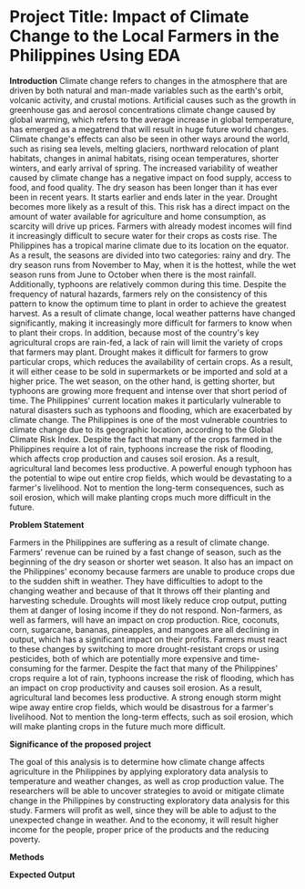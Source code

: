 # Project Title: Impact of Climate Change to the Local Farmers in the Philippines Using EDA

**Introduction**
 Climate change refers to changes in the atmosphere that are driven by both natural and man-made variables such as the earth's orbit, volcanic activity, and crustal motions. Artificial causes such as the growth in greenhouse gas and aerosol concentrations climate change caused by global warming, which refers to the average increase in global temperature, has emerged as a megatrend that will result in huge future world changes. Climate change's effects can also be seen in other ways around the world, such as rising sea levels, melting glaciers, northward relocation of plant habitats, changes in animal habitats, rising ocean temperatures, shorter winters, and early arrival of spring. 
 The increased variability of weather caused by climate change has a negative impact on food supply, access to food, and food quality. The dry season has been longer than it has ever been in recent years. It starts earlier and ends later in the year. Drought becomes more likely as a result of this. This risk has a direct impact on the amount of water available for agriculture and home consumption, as scarcity will drive up prices. Farmers with already modest incomes will find it increasingly difficult to secure water for their crops as costs rise. The Philippines has a tropical marine climate due to its location on the equator. As a result, the seasons are divided into two categories: rainy and dry. The dry season runs from November to May, when it is the hottest, while the wet season runs from June to October when there is the most rainfall. Additionally, typhoons are relatively common during this time. Despite the frequency of natural hazards, farmers rely on the consistency of this pattern to know the optimum time to plant in order to achieve the greatest harvest. As a result of climate change, local weather patterns have changed significantly, making it increasingly more difficult for farmers to know when to plant their crops. In addition, because most of the country's key agricultural crops are rain-fed, a lack of rain will limit the variety of crops that farmers may plant. Drought makes it difficult for farmers to grow particular crops, which reduces the availability of certain crops. As a result, it will either cease to be sold in supermarkets or be imported and sold at a higher price. 
 The wet season, on the other hand, is getting shorter, but typhoons are growing more frequent and intense over that short period of time. The Philippines' current location makes it particularly vulnerable to natural disasters such as typhoons and flooding, which are exacerbated by climate change. The Philippines is one of the most vulnerable countries to climate change due to its geographic location, according to the Global Climate Risk Index. Despite the fact that many of the crops farmed in the Philippines require a lot of rain, typhoons increase the risk of flooding, which affects crop production and causes soil erosion. As a result, agricultural land becomes less productive. A powerful enough typhoon has the potential to wipe out entire crop fields, which would be devastating to a farmer's livelihood. Not to mention the long-term consequences, such as soil erosion, which will make planting crops much more difficult in the future.


**Problem Statement**

 Farmers in the Philippines are suffering as a result of climate change. Farmers' revenue can be ruined by a fast change of season, such as the beginning of the dry season or shorter wet season. It also has an impact on the Philippines' economy because farmers are unable to produce crops due to the sudden shift in weather. They have difficulties to adopt to the changing weather and because of that It throws off their planting and harvesting schedule. Droughts will most likely reduce crop output, putting them at danger of losing income if they do not respond. Non-farmers, as well as farmers, will have an impact on crop production. Rice, coconuts, corn, sugarcane, bananas, pineapples, and mangoes are all declining in output, which has a significant impact on their profits. Farmers must react to these changes by switching to more drought-resistant crops or using pesticides, both of which are potentially more expensive and time-consuming for the farmer. Despite the fact that many of the Philippines' crops require a lot of rain, typhoons increase the risk of flooding, which has an impact on crop productivity and causes soil erosion. As a result, agricultural land becomes less productive. A strong enough storm might wipe away entire crop fields, which would be disastrous for a farmer's livelihood. Not to mention the long-term effects, such as soil erosion, which will make planting crops in the future much more difficult.
 
 
   **Significance of the proposed project**
   
   The goal of this analysis is to determine how climate change affects agriculture in the Philippines by applying exploratory data analysis to temperature and weather changes, as well as crop production value. The researchers will be able to uncover strategies to avoid or mitigate climate change in the Philippines by constructing exploratory data analysis for this study. Farmers will profit as well, since they will be able to adjust to the unexpected change in weather. And to the economy, it will result higher income for the people, proper price of the products and the reducing poverty.      
    
    
   **Methods**
    
    
   **Expected Output**
   
   
